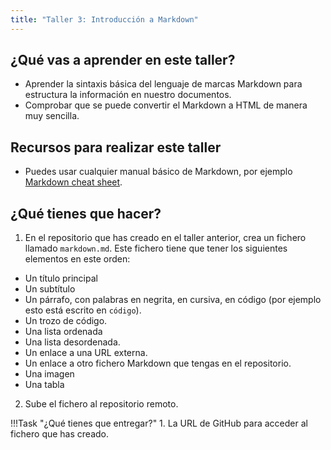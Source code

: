 ```yaml
---
title: "Taller 3: Introducción a Markdown"
---
```


## ¿Qué vas a aprender en este taller?

* Aprender la sintaxis básica del lenguaje de marcas Markdown para estructura la información en nuestro documentos.
* Comprobar que se puede convertir el Markdown a HTML de manera muy sencilla.

## Recursos para realizar este taller

* Puedes usar cualquier manual básico de Markdown, por ejemplo [Markdown cheat sheet](https://www.markdownguide.org/cheat-sheet/).

## ¿Qué tienes que hacer?

1. En el repositorio que has creado en el taller anterior, crea un fichero llamado `markdown.md`. Este fichero tiene que tener los siguientes elementos en este orden:

* Un título principal
* Un subtítulo
* Un párrafo, con palabras en negrita, en cursiva, en código (por ejemplo esto está escrito en `código`).
* Un trozo de código.
* Una lista ordenada
* Una lista desordenada.
* Un enlace a una URL externa.
* Un enlace a otro fichero Markdown que tengas en el repositorio.
* Una imagen
* Una tabla

2. Sube el fichero al repositorio remoto.


!!!Task "¿Qué tienes que entregar?"
    1. La URL de GitHub para acceder al fichero que has creado.
